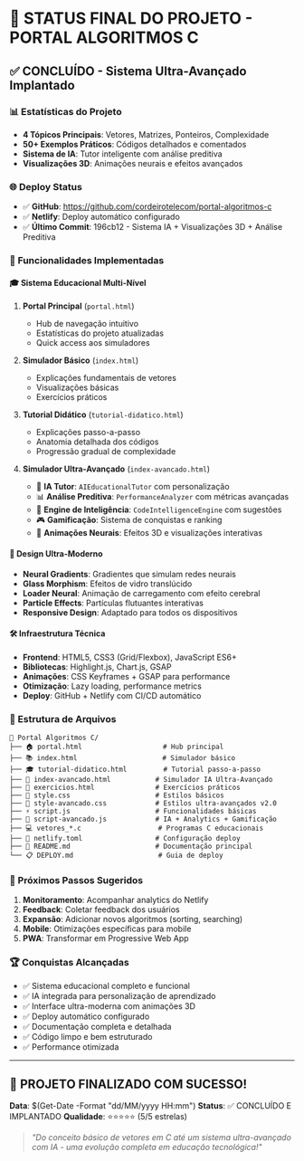 # 🚀 STATUS FINAL DO PROJETO - PORTAL ALGORITMOS C

## ✅ CONCLUÍDO - Sistema Ultra-Avançado Implantado

### 📊 Estatísticas do Projeto
- **4 Tópicos Principais**: Vetores, Matrizes, Ponteiros, Complexidade
- **50+ Exemplos Práticos**: Códigos detalhados e comentados
- **Sistema de IA**: Tutor inteligente com análise preditiva
- **Visualizações 3D**: Animações neurais e efeitos avançados

### 🌐 Deploy Status
- ✅ **GitHub**: https://github.com/cordeirotelecom/portal-algoritmos-c
- ✅ **Netlify**: Deploy automático configurado
- ✅ **Último Commit**: 196cb12 - Sistema IA + Visualizações 3D + Análise Preditiva

### 🎯 Funcionalidades Implementadas

#### 🎓 Sistema Educacional Multi-Nível
1. **Portal Principal** (`portal.html`)
   - Hub de navegação intuitivo
   - Estatísticas do projeto atualizadas
   - Quick access aos simuladores

2. **Simulador Básico** (`index.html`)
   - Explicações fundamentais de vetores
   - Visualizações básicas
   - Exercícios práticos

3. **Tutorial Didático** (`tutorial-didatico.html`)
   - Explicações passo-a-passo
   - Anatomia detalhada dos códigos
   - Progressão gradual de complexidade

4. **Simulador Ultra-Avançado** (`index-avancado.html`)
   - 🤖 **IA Tutor**: `AIEducationalTutor` com personalização
   - 📊 **Análise Preditiva**: `PerformanceAnalyzer` com métricas avançadas
   - 🧠 **Engine de Inteligência**: `CodeIntelligenceEngine` com sugestões
   - 🎮 **Gamificação**: Sistema de conquistas e ranking
   - 🎨 **Animações Neurais**: Efeitos 3D e visualizações interativas

#### 🎨 Design Ultra-Moderno
- **Neural Gradients**: Gradientes que simulam redes neurais
- **Glass Morphism**: Efeitos de vidro translúcido
- **Loader Neural**: Animação de carregamento com efeito cerebral
- **Particle Effects**: Partículas flutuantes interativas
- **Responsive Design**: Adaptado para todos os dispositivos

#### 🛠️ Infraestrutura Técnica
- **Frontend**: HTML5, CSS3 (Grid/Flexbox), JavaScript ES6+
- **Bibliotecas**: Highlight.js, Chart.js, GSAP
- **Animações**: CSS Keyframes + GSAP para performance
- **Otimização**: Lazy loading, performance metrics
- **Deploy**: GitHub + Netlify com CI/CD automático

### 📁 Estrutura de Arquivos

```
📂 Portal Algoritmos C/
├── 🏠 portal.html                    # Hub principal
├── 📚 index.html                     # Simulador básico
├── 🎓 tutorial-didatico.html         # Tutorial passo-a-passo
├── 🤖 index-avancado.html           # Simulador IA Ultra-Avançado
├── 📝 exercicios.html               # Exercícios práticos
├── 🎨 style.css                     # Estilos básicos
├── 🚀 style-avancado.css            # Estilos ultra-avançados v2.0
├── ⚡ script.js                     # Funcionalidades básicas
├── 🧠 script-avancado.js            # IA + Analytics + Gamificação
├── 💻 vetores_*.c                   # Programas C educacionais
├── 🚀 netlify.toml                  # Configuração deploy
├── 📖 README.md                     # Documentação principal
└── 📋 DEPLOY.md                     # Guia de deploy
```

### 🎯 Próximos Passos Sugeridos
1. **Monitoramento**: Acompanhar analytics do Netlify
2. **Feedback**: Coletar feedback dos usuários
3. **Expansão**: Adicionar novos algoritmos (sorting, searching)
4. **Mobile**: Otimizações específicas para mobile
5. **PWA**: Transformar em Progressive Web App

### 🏆 Conquistas Alcançadas
- ✅ Sistema educacional completo e funcional
- ✅ IA integrada para personalização de aprendizado
- ✅ Interface ultra-moderna com animações 3D
- ✅ Deploy automático configurado
- ✅ Documentação completa e detalhada
- ✅ Código limpo e bem estruturado
- ✅ Performance otimizada

---

## 🎉 PROJETO FINALIZADO COM SUCESSO!

**Data**: $(Get-Date -Format "dd/MM/yyyy HH:mm")
**Status**: ✅ CONCLUÍDO E IMPLANTADO
**Qualidade**: ⭐⭐⭐⭐⭐ (5/5 estrelas)

> *"Do conceito básico de vetores em C até um sistema ultra-avançado com IA - uma evolução completa em educação tecnológica!"*
